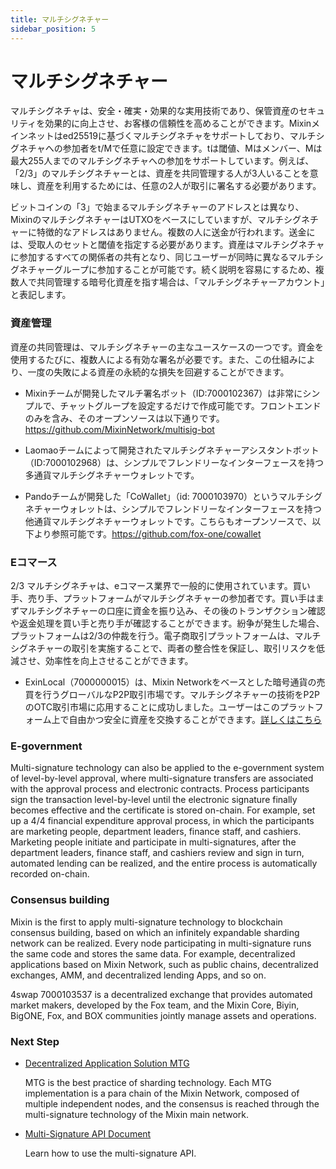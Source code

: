 ```yaml
---
title: マルチシグネチャー
sidebar_position: 5
---
```


# マルチシグネチャー

マルチシグネチャは、安全・確実・効果的な実用技術であり、保管資産のセキュリティを効果的に向上させ、お客様の信頼性を高めることができます。Mixinメインネットはed25519に基づくマルチシグネチャをサポートしており、マルチシグネチャへの参加者をt/Mで任意に設定できます。tは閾値、Mはメンバー、Mは最大255人までのマルチシグネチャへの参加をサポートしています。例えば、「2/3」のマルチシグネチャーとは、資産を共同管理する人が3人いることを意味し、資産を利用するためには、任意の2人が取引に署名する必要があります。

ビットコインの「3」で始まるマルチシグネチャーのアドレスとは異なり、MixinのマルチシグネチャーはUTXOをベースにしていますが、マルチシグネチャーに特徴的なアドレスはありません。複数の人に送金が行われます。送金には、受取人のセットと閾値を指定する必要があります。資産はマルチシグネチャに参加するすべての関係者の共有となり、同じユーザーが同時に異なるマルチシグネチャーグループに参加することが可能です。続く説明を容易にするため、複数人で共同管理する暗号化資産を指す場合は、「マルチシグネチャーアカウント」と表記します。

### 資産管理

資産の共同管理は、マルチシグネチャーの主なユースケースの一つです。資金を使用するたびに、複数人による有効な署名が必要です。また、この仕組みにより、一度の失敗による資産の永続的な損失を回避することができます。

- Mixinチームが開発したマルチ署名ボット（ID:7000102367）は非常にシンプルで、チャットグループを設定するだけで作成可能です。フロントエンドのみを含み、そのオープンソースは以下通りです。https://github.com/MixinNetwork/multisig-bot

- Laomaoチームによって開発されたマルチシグネチャーアシスタントボット（ID:7000102968）は、シンプルでフレンドリーなインターフェースを持つ多通貨マルチシグネチャーウォレットです。
- Pandoチームが開発した「CoWallet」（id: 7000103970）というマルチシグネチャーウォレットは、シンプルでフレンドリーなインターフェースを持つ他通貨マルチシグネチャーウォレットです。こちらもオープンソースで、以下より参照可能です。https://github.com/fox-one/cowallet


### Eコマース

2/3 マルチシグネチャは、eコマース業界で一般的に使用されています。買い手、売り手、プラットフォームがマルチシグネチャーの参加者です。買い手はまずマルチシグネチャーの口座に資金を振り込み、その後のトランザクション確認や返金処理を買い手と売り手が確認することができます。紛争が発生した場合、プラットフォームは2/3の仲裁を行う。電子商取引プラットフォームは、マルチシグネチャーの取引を実施することで、両者の整合性を保証し、取引リスクを低減させ、効率性を向上させることができます。

- ExinLocal（7000000015）は、Mixin Networkをベースとした暗号通貨の売買を行うグローバルなP2P取引市場です。マルチシグネチャーの技術をP2PのOTC取引市場に応用することに成功しました。ユーザーはこのプラットフォーム上で自由かつ安全に資産を交換することができます。[詳しくはこちら](https://w3c.group/c/1581684681212744)

### E-government

Multi-signature technology can also be applied to the e-government system of level-by-level approval, where multi-signature transfers are associated with the approval process and electronic contracts. Process participants sign the transaction level-by-level until the electronic signature finally becomes effective and the certificate is stored on-chain. For example, set up a 4/4 financial expenditure approval process, in which the participants are marketing people, department leaders, finance staff, and cashiers. Marketing people initiate and participate in multi-signatures, after the department leaders, finance staff, and cashiers review and sign in turn, automated lending can be realized, and the entire process is automatically recorded on-chain.

### Consensus building

Mixin is the first to apply multi-signature technology to blockchain consensus building, based on which an infinitely expandable sharding network can be realized. Every node participating in multi-signature runs the same code and stores the same data. For example, decentralized applications based on Mixin Network, such as public chains, decentralized exchanges, AMM, and decentralized lending Apps, and so on.

4swap 7000103537 is a decentralized exchange that provides automated market makers, developed by the Fox team, and the Mixin Core, Biyin, BigONE, Fox, and BOX communities jointly manage assets and operations.

### Next Step

- [Decentralized Application Solution MTG](../mtg/overview)

  MTG is the best practice of sharding technology. Each MTG implementation is a para chain of the Mixin Network, composed of multiple independent nodes, and the consensus is reached through the multi-signature technology of the Mixin main network.

- [Multi-Signature API Document](/docs/api/multisigs/outputs)

  Learn how to use the multi-signature API.
